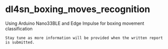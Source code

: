 # dl4sn_boxing_moves_recognition
Using Arduino Nano33BLE and Edge Impulse for boxing movement classification

`Stay tune as more information will be provided when the written report is submitted.`
